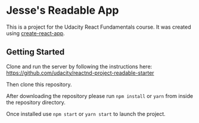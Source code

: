 # Jesse's Readable App

This is a project for the Udacity React Fundamentals course. It was created using [create-react-app]( https://github.com/facebookincubator/create-react-app/blob/master/packages/react-scripts/template/README.md ).

## Getting Started

Clone and run the server by following the instructions here: https://github.com/udacity/reactnd-project-readable-starter

Then clone this repository.

After downloading the repository please run `npm install` or `yarn` from inside the repository directory.

Once installed use `npm start` or `yarn start` to launch the project.
